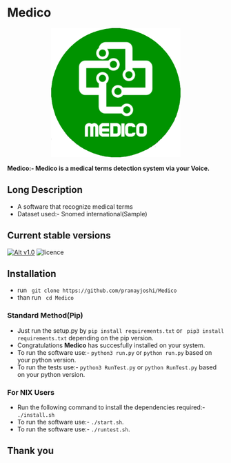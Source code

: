 # Medico
<p align="center">
  <img width="300" height="300" src="/img/medico_round.png">
</p>

**Medico:- Medico is a medical terms detection system via your Voice.**

## Long Description
* A software that recognize medical terms
* Dataset used:- Snomed international(Sample)

## Current stable versions
[![Alt v1.0](https://img.shields.io/badge/release--1.0-ok-green.svg)](https://github.com/pranayteaches/Speech_recognition/releases/tag/1.0)  ![licence](https://img.shields.io/github/license/mashape/apistatus.svg)

## Installation

* run ``` git clone https://github.com/pranayjoshi/Medico```
* than run ``` cd Medico```

### Standard Method(Pip)
* Just run the setup.py by ``` pip install requirements.txt ``` or ``` pip3 install requirements.txt``` depending on the pip version.
* Congratulations **Medico** has succesfully installed on your system.
* To run the software use:- ```python3 run.py``` or ```python run.py``` based on your python version.
* To run the tests use:- ```python3 RunTest.py``` or ```python RunTest.py``` based on your python version.

### For NIX Users
* Run the following command to install the dependencies required:- ```./install.sh```
* To run the software use:- ```./start.sh```.
* To run the software use:- ```./runtest.sh```.

## Thank you
